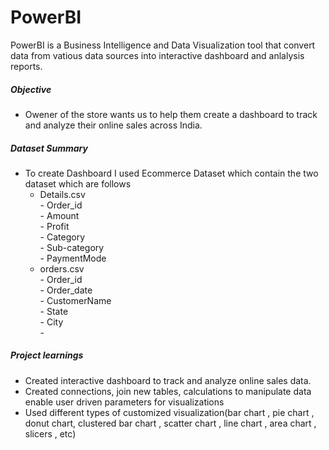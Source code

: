 <h1 class="code-line" data-line-start=0 data-line-end=1 ><a id="PowerBI_0"></a>PowerBI</h1>
<p class="has-line-data" data-line-start="1" data-line-end="2">PowerBI is a Business Intelligence and Data Visualization tool that convert data from vatious data sources into interactive dashboard and anlalysis reports.</p>
<h5 class="code-line" data-line-start=2 data-line-end=3 ><a id="Objective_2"></a>Objective</h5>
<ul>
<li class="has-line-data" data-line-start="3" data-line-end="4">Owener of the store wants us to help them create a dashboard to track and analyze their online sales across India.</li>
</ul>
<h5 class="code-line" data-line-start=4 data-line-end=5 ><a id="Dataset_Summary_4"></a>Dataset Summary</h5>
<ul>
<li class="has-line-data" data-line-start="5" data-line-end="20">To create Dashboard I used Ecommerce Dataset which contain the two dataset which are follows
<ul>
<li class="has-line-data" data-line-start="6" data-line-end="13">Details.csv<br>
- Order_id<br>
- Amount<br>
- Profit<br>
- Category<br>
- Sub-category<br>
- PaymentMode</li>
<li class="has-line-data" data-line-start="13" data-line-end="20">orders.csv<br>
- Order_id<br>
- Order_date<br>
- CustomerName<br>
- State<br>
- City<br>
-</li>
</ul>
</li>
</ul>
<h5 class="code-line" data-line-start=20 data-line-end=21 ><a id="Project_learnings_20"></a>Project learnings</h5>
<ul>
<li class="has-line-data" data-line-start="21" data-line-end="22">Created interactive dashboard to track and analyze online sales data.</li>
<li class="has-line-data" data-line-start="22" data-line-end="23">Created connections, join new tables, calculations to manipulate data enable user driven parameters for visualizations</li>
<li class="has-line-data" data-line-start="23" data-line-end="24">Used different types of customized visualization(bar chart , pie chart , donut chart, clustered bar chart , scatter chart , line chart , area chart , slicers , etc)</li>
</ul>
